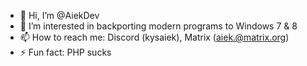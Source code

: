 - 👋 Hi, I’m @AiekDev
- 👀 I’m interested in backporting modern programs to Windows 7 & 8
- 📫 How to reach me: Discord (kysaiek), Matrix (aiek.@matrix.org)
- ⚡ Fun fact: PHP sucks
